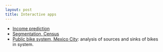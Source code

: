 ```yaml
---
layout: post
title: Interactive apps
---
```



- [Income prediction](https://felipegonzalez.shinyapps.io/enigh-app)
- [Segmentation, Census](http://www.lasquinceletras.com.mx/sitio15/mapa.html)
- [Public bike system, Mexico City](https://felipegonzalez.shinyapps.io/ecobici_hora): analysis of sources and sinks of bikes in system.
